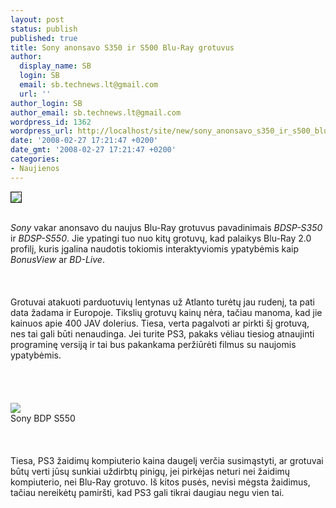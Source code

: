 ```yaml
---
layout: post
status: publish
published: true
title: Sony anonsavo S350 ir S500 Blu-Ray grotuvus
author:
  display_name: SB
  login: SB
  email: sb.technews.lt@gmail.com
  url: ''
author_login: SB
author_email: sb.technews.lt@gmail.com
wordpress_id: 1362
wordpress_url: http://localhost/site/new/sony_anonsavo_s350_ir_s500_blu_ray_grotuvus/
date: '2008-02-27 17:21:47 +0200'
date_gmt: '2008-02-27 17:21:47 +0200'
categories:
- Naujienos
---
```

<div class="imgright"><img src="http://img526.imageshack.us/img526/5101/bluraylogoxr9.jpg" border="1"></div>
<p><br><i>Sony</i> vakar anonsavo du naujus Blu-Ray grotuvus pavadinimais <i>BDSP-S350</i> ir <i>BDSP-S550</i>. Jie ypatingi tuo nuo kitų grotuvų, kad palaikys Blu-Ray 2.0 profilį, kuris įgalina naudotis tokiomis interaktyviomis ypatybėmis kaip <i>BonusView</i> ar <i>BD-Live</i>.<br />
<br><br />
<br>Grotuvai atakuoti parduotuvių lentynas už Atlanto turėtų jau rudenį, ta pati data žadama ir Europoje. Tikslių grotuvų kainų nėra, tačiau manoma, kad jie kainuos apie 400 JAV dolerius. Tiesa, verta pagalvoti ar pirkti šį grotuvą, nes tai gali būti nenaudinga. Jei turite PS3, pakaks vėliau tiesiog atnaujinti programinę versiją ir tai bus pakankama peržiūrėti filmus su naujomis ypatybėmis.<br />
<br><br />
<br><br><img src="http://www.technews.lt/upl/Failai/Sony_BDP-S550.jpeg"><br><span class="saltinis">Sony BDP S550</span><br />
<br><br />
<br>Tiesa, PS3 žaidimų kompiuterio kaina daugelį verčia susimąstyti, ar grotuvai būtų verti jūsų sunkiai uždirbtų pinigų, jei pirkėjas neturi nei žaidimų kompiuterio, nei Blu-Ray grotuvo. Iš kitos pusės, nevisi mėgsta žaidimus, tačiau nereikėtų pamiršti, kad PS3 gali tikrai daugiau negu vien tai.</p>
